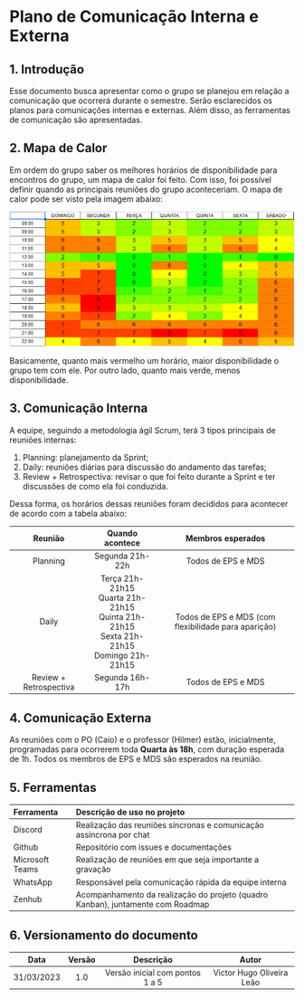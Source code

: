 # Plano de Comunicação Interna e Externa

## 1. Introdução

Esse documento busca apresentar como o grupo se planejou em relação a comunicação que ocorrerá durante o semestre. Serão esclarecidos os planos para comunicações internas e externas. Além disso, as ferramentas de comunicação são apresentadas.

## 2. Mapa de Calor

Em ordem do grupo saber os melhores horários de disponibilidade para encontros do grupo, um mapa de calor foi feito. Com isso, foi possível definir quando as principais reuniões do grupo aconteceriam. O mapa de calor pode ser visto pela imagem abaixo:

![HeatMap](../assets/heatmap.png)

Basicamente, quanto mais vermelho um horário, maior disponibilidade o grupo tem com ele. Por outro lado, quanto mais verde, menos disponibilidade.

## 3. Comunicação Interna

A equipe, seguindo a metodologia ágil Scrum, terá 3 tipos principais de reuniões internas:

1. Planning: planejamento da Sprint;
2. Daily: reuniões diárias para discussão do andamento das tarefas;
3. Review + Retrospectiva: revisar o que foi feito durante a Sprint e ter discussões de como ela foi conduzida.

Dessa forma, os horários dessas reuniões foram decididos para acontecer de acordo com a tabela abaixo:

| Reunião | Quando acontece | Membros esperados |
| :-----: | :-------------: | :---------------: |
| Planning | Segunda 21h-22h | Todos de EPS e MDS |
| Daily | Terça 21h-21h15<br/>Quarta 21h-21h15<br/>Quinta 21h-21h15<br/>Sexta 21h-21h15<br/>Domingo 21h-21h15 | Todos de EPS e MDS (com flexibilidade para aparição) |
| Review + Retrospectiva | Segunda 16h-17h | Todos de EPS e MDS |

## 4. Comunicação Externa

As reuniões com o PO (Caio) e o professor (Hilmer) estão, inicialmente, programadas para ocorrerem toda **Quarta às 18h**, com duração esperada de 1h. Todos os membros de EPS e MDS são esperados na reunião.

## 5. Ferramentas

| Ferramenta | Descrição de uso no projeto |
| :--------- | :-------------------------- |
| Discord | Realização das reuniões síncronas e comunicação assíncrona por chat |
| Github | Repositório com issues e documentações |
| Microsoft Teams | Realização de reuniões em que seja importante a gravação |
| WhatsApp | Responsável pela comunicação rápida da equipe interna |
| Zenhub | Acompanhamento da realização do projeto (quadro Kanban), juntamente com Roadmap |

## 6. Versionamento do documento

| Data | Versão | Descrição | Autor |
| :-----: | :-------------: | :---------------: | :-: |
| 31/03/2023 | 1.0 | Versão inicial com pontos 1 a 5 | Victor Hugo Oliveira Leão |